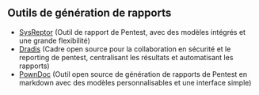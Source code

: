 
## Outils de génération de rapports

  - [SysReptor](https://dudix.tech/sysreptor/) (Outil de rapport de Pentest, avec des modèles intégrés et une grande flexibilité)
  - [Dradis](https://dradis.com/ce/) (Cadre open source pour la collaboration en sécurité et le reporting de pentest, centralisant les résultats et automatisant les rapports)
  - [PownDoc](https://github.com/toniblyx/pownboard) (Outil open source de génération de rapports de Pentest en markdown avec des modèles personnalisables et une interface simple)

